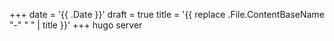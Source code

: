+++
date = '{{ .Date }}'
draft = true
title = '{{ replace .File.ContentBaseName "-" " " | title }}'
+++
hugo server
